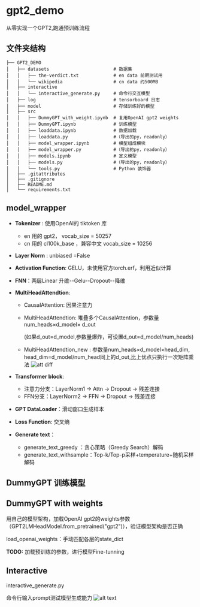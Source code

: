 # gpt2_demo

从零实现一个GPT2,跑通预训练流程

## 文件夹结构


    ├── GPT2_DEMO
    │   ├── datasets                        # 数据集
    │   │   ├── the-verdict.txt             # en data 前期测试用
    │   │   └── wikipedia                   # cn data 约500MB
    │   ├── interactive
    │   │   └── interactive_generate.py     # 命令行交互模型
    │   ├── log                             # tensorboard 日志
    │   ├── model                           # 存储训练好的模型
    │   ├── src
    │   │   ├── DummyGPT_with_weight.ipynb  # 复用OpenAI gpt2 weights
    │   │   ├── DummyGPT.ipynb              # 训练模型
    │   │   ├── loaddata.ipynb              # 数据加载
    │   │   ├── loaddata.py                 #（导出的py，readonly）
    │   │   ├── model_wrapper.ipynb         # 模型组成模块
    │   │   ├── model_wrapper.py            #（导出的py，readonly）
    │   │   ├── models.ipynb                # 定义模型
    │   │   ├── models.py                   #（导出的py，readonly）
    │   │   └── tools.py                    # Python 装饰器
    │   ├── .gitattributes
    │   ├── .gitignore
    │   ├── README.md
    │   └── requirements.txt

## model_wrapper
* **Tokenizer** : 使用OpenAI的 tiktoken 库
   * en 用的 gpt2， vocab_size = 50257
   * cn 用的 cl100k_base ，兼容中文 vocab_size = 10256
  
* **Layer Norm** :  unbiased =False
* **Activation Function**: GELU，未使用官方torch.erf，利用近似计算
* **FNN**：两层Linear 升维--Gelu--Dropout--降维
* **MultiHeadAttendtion**:
  * CausalAttention: 因果注意力
  * MultiHeadAttendtion: 堆叠多个CausalAttention，参数量num_heads×d_model× d_out
  
    (如果d_out=d_model,参数量爆炸，可设置d_out=d_model/num_heads)
  * MultiHeadAttendtion_new : 参数量num_heads×d_model×head_dim, head_dim=d_model/num_head同上的d_out,比上优点只执行一次矩阵乘法 
  ![att diff](.\img\att.png)
* **Transformer block**:
  * 注意力分支：LayerNorm1 -> Attn -> Dropout -> 残差连接
  *  FFN分支：LayerNorm2 -> FFN -> Dropout -> 残差连接

* **GPT DataLoader**：滑动窗口生成样本
* **Loss Function**:  交叉熵
* **Generate text**：
  * generate_text_greedy ：贪心策略（Greedy Search）解码
  * generate_text_withsample：Top-k/Top-p采样+temperature+随机采样解码
  
## DummyGPT 训练模型

## DummyGPT with weights 
用自己的模型架构，加载OpenAI gpt2的weights参数（GPT2LMHeadModel.from_pretrained("gpt2")），验证模型架构是否正确

load_openai_weights：手动匹配各层的state_dict

**TODO:** 加载预训练的参数，进行模型Fine-tunning

## Interactive 

interactive_generate.py

命令行输入prompt测试模型生成能力
![alt text](image.png)